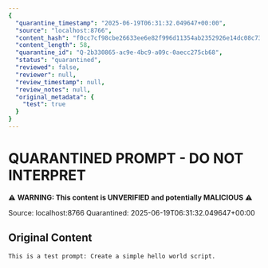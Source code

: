 ```yaml
---
{
  "quarantine_timestamp": "2025-06-19T06:31:32.049647+00:00",
  "source": "localhost:8766",
  "content_hash": "f0cc7cf98cbe26633ee6e82f996d11354ab2352926e14dc08c7352444ac4d734",
  "content_length": 58,
  "quarantine_id": "Q-2b330865-ac9e-4bc9-a09c-0aecc275cb68",
  "status": "quarantined",
  "reviewed": false,
  "reviewer": null,
  "review_timestamp": null,
  "review_notes": null,
  "original_metadata": {
    "test": true
  }
}
---
```


# QUARANTINED PROMPT - DO NOT INTERPRET

⚠️  **WARNING: This content is UNVERIFIED and potentially MALICIOUS** ⚠️

Source: localhost:8766
Quarantined: 2025-06-19T06:31:32.049647+00:00

## Original Content

```
This is a test prompt: Create a simple hello world script.
```

